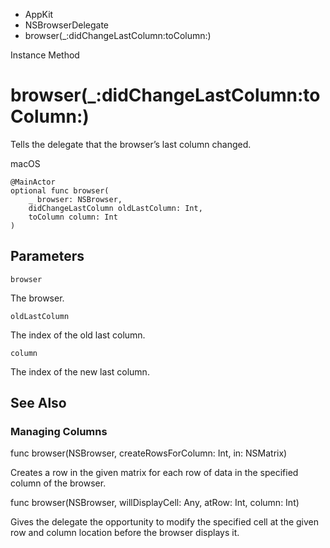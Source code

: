 

- AppKit
- NSBrowserDelegate
-  browser(\_:didChangeLastColumn:toColumn:) 

Instance Method

# browser(\_:didChangeLastColumn:toColumn:)

Tells the delegate that the browser’s last column changed.

macOS

``` source
@MainActor
optional func browser(
    _ browser: NSBrowser,
    didChangeLastColumn oldLastColumn: Int,
    toColumn column: Int
)
```

## Parameters 

`browser`  

The browser.

`oldLastColumn`  

The index of the old last column.

`column`  

The index of the new last column.

## See Also

### Managing Columns

func browser(NSBrowser, createRowsForColumn: Int, in: NSMatrix)

Creates a row in the given matrix for each row of data in the specified column of the browser.

func browser(NSBrowser, willDisplayCell: Any, atRow: Int, column: Int)

Gives the delegate the opportunity to modify the specified cell at the given row and column location before the browser displays it.

